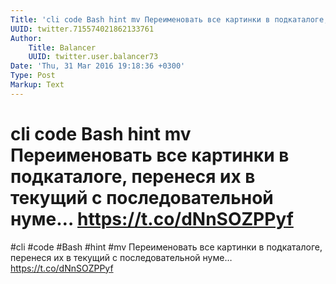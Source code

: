 ```yaml
---
Title: 'cli code Bash hint mv Переименовать все картинки в подкаталоге, перенеся их в текущий с последовательной нуме… https://t.co/dNnSOZPPyf'
UUID: twitter.715574021862133761
Author:
    Title: Balancer
    UUID: twitter.user.balancer73
Date: 'Thu, 31 Mar 2016 19:18:36 +0300'
Type: Post
Markup: Text
---
```


# cli code Bash hint mv Переименовать все картинки в подкаталоге, перенеся их в текущий с последовательной нуме… https://t.co/dNnSOZPPyf

#cli #code #Bash #hint #mv Переименовать все картинки в
подкаталоге, перенеся их в текущий с последовательной нуме…
https://t.co/dNnSOZPPyf